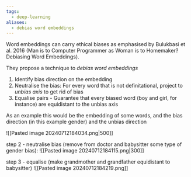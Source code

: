 ```yaml
---
tags:
  - deep-learning
aliases:
  - debias word embeddings
---
```

Word embeddings can carry ethical biases as emphasised by Bulukbasi et al. 2016 (Man is to Computer Programmer as Woman is to Homemaker? Debiasing Word Embeddings).

They propose a technique to *debias word embeddings*

1. Identify bias direction on the embedding
2. Neutralise the bias: For every word that is not definitational, project to *unbias axis* to get rid of bias
3. Equalise pairs - Guarantee that every biased word (boy and girl, for instance) are equidistant to the unbias axis

As an example this would be the embedding of some words, and the bias direction (in this example gender) and the unbias direction

![[Pasted image 20240712184034.png|500]]

step 2 - neutralise bias (remove from doctor and babysitter some type of gender bias):
![[Pasted image 20240712184115.png|300]]

step 3 - equalise (make grandmother and grandfather equidistant to babysitter)
![[Pasted image 20240712184219.png]]